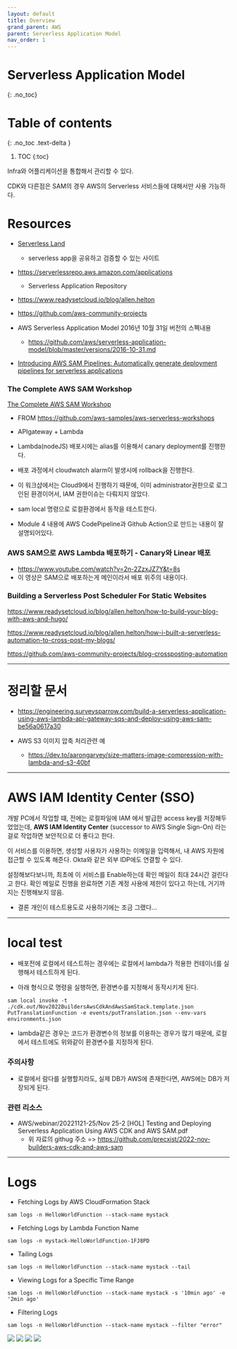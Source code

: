 ```yaml
---
layout: default
title: Overview
grand_parent: AWS
parent: Serverless Application Model
nav_order: 1
---
```



# Serverless Application Model
{: .no_toc}

# Table of contents
{: .no_toc .text-delta }

1. TOC 
{:toc}


Infra와 어플리케이션을 통합해서 관리할 수 있다.

CDK와 다른점은 SAM의 경우 AWS의 Serverless 서비스들에 대해서만 사용 가능하다.


# Resources
 * [Serverless Land](serverlessland.com)
   + serverless app을 공유하고 검증할 수 있는 사이트

 * https://serverlessrepo.aws.amazon.com/applications
   + Serverless Application Repository

 * https://www.readysetcloud.io/blog/allen.helton

 * https://github.com/aws-community-projects

 * AWS Serverless Application Model 2016년 10월 31일 버전의 스펙내용
   + https://github.com/aws/serverless-application-model/blob/master/versions/2016-10-31.md

 * [Introducing AWS SAM Pipelines: Automatically generate deployment pipelines for serverless applications](https://aws.amazon.com/ko/blogs/compute/introducing-aws-sam-pipelines-automatically-generate-deployment-pipelines-for-serverless-applications/)




### **The Complete AWS SAM Workshop**
[The Complete AWS SAM Workshop](https://catalog.workshops.aws/complete-aws-sam/en-US)
 * FROM https://github.com/aws-samples/aws-serverless-workshops

 * APIgateway + Lambda
 * Lambda(nodeJS) 배포시에는 alias를 이용해서 canary deployment를 진행한다.
 * 배포 과정에서 cloudwatch alarm이 발생시에 rollback을 진행한다.
 * 이 워크샵에서는 Cloud9에서 진행하기 때문에, 이미 administrator권한으로 로그인된 환경이어서, IAM 권한이슈는 다뤄지지 않았다.

 * sam local 명령으로 로컬환경에서 동작을 테스트한다.
 * Module 4 내용에 AWS CodePipeline과 Github Action으로 만드는 내용이 잘 설명되어있다.


### **AWS SAM으로 AWS Lambda 배포하기 - Canary와 Linear 배포**
 * https://www.youtube.com/watch?v=2n-2ZzxJZ7Y&t=8s
 * 이 영상은 SAM으로 배포하는게 메인이라서 배포 위주의 내용이다.

### Building a Serverless Post Scheduler For Static Websites
https://www.readysetcloud.io/blog/allen.helton/how-to-build-your-blog-with-aws-and-hugo/

https://www.readysetcloud.io/blog/allen.helton/how-i-built-a-serverless-automation-to-cross-post-my-blogs/

https://github.com/aws-community-projects/blog-crossposting-automation




---
# 정리할 문서

 * https://engineering.surveysparrow.com/build-a-serverless-application-using-aws-lambda-api-gateway-sqs-and-deploy-using-aws-sam-be56a0617a30


 * AWS S3 이미지 압축 처리관련 예
   + https://dev.to/aarongarvey/size-matters-image-compression-with-lambda-and-s3-40bf



---
# AWS IAM Identity Center (SSO)
개발 PC에서 작업할 떄, 전에는 로컬파일에 IAM 에서 발급한 access key를 저장해두었었는데,
**AWS IAM Identity Center** (successor to AWS Single Sign-On) 라는 걸로 작업하면 보안적으로 더 좋다고 한다.

이 서비스를 이용하면, 생성할 사용자가 사용하는 이메일을 입력해서, 내 AWS 자원에 접근할 수 있도록 해준다. Okta와 같은 외부 IDP에도 연결할 수 있다.

설정해보다보니까, 최초에 이 서비스를 Enable하는데 확인 메일이 최대 24시간 걸린다고 한다. 확인 메일로 진행을 완료하면 기존 계정 사용에 제한이 있다고 하는데, 거기까지는 진행해보지 않음.

* 결론
  개인이 테스트용도로 사용하기에는 조금 그랬다...



---
# local test

 * 배포전에 로컬에서 테스트하는 경우에는 로컬에서 lambda가 적용한 컨테이너를 실행해서 테스트하게 된다.

 * 아래 형식으로 명령을 실행하면, 환경변수를 지정해서 동작시키게 된다.
```
sam local invoke -t ./cdk.out/Nov2022BuildersAwsCdkAndAwsSamStack.template.json PutTranslationFunction -e events/putTranslation.json --env-vars environments.json
```

 * lambda같은 경우는 코드가 환경변수의 정보를 이용하는 경우가 많기 때문에, 로컬에서 테스트에도 위와같이 환경변수를 지정하게 된다.

### 주의사항
 * 로컬에서 람다를 실행할지라도, 실제 DB가 AWS에 존재한다면, AWS에는 DB가 저장되게 된다.

### 관련 리소스

 * AWS/webinar/20221121-25/Nov 25-2 [HOL] Testing and Deploying Serverless Application Using AWS CDK and AWS SAM.pdf
   * 위 자료의 githug 주소 => https://github.com/precxist/2022-nov-builders-aws-cdk-and-aws-sam




---
# Logs

 * Fetching Logs by AWS CloudFormation Stack
```
sam logs -n HelloWorldFunction --stack-name mystack
```

 * Fetching Logs by Lambda Function Name
```
sam logs -n mystack-HelloWorldFunction-1FJ8PD
```

 * Tailing Logs
```
sam logs -n HelloWorldFunction --stack-name mystack --tail
```

 * Viewing Logs for a Specific Time Range
```
sam logs -n HelloWorldFunction --stack-name mystack -s '10min ago' -e '2min ago'
```

 * Filtering Logs
```
sam logs -n HelloWorldFunction --stack-name mystack --filter "error"
```




![](/images/aws/sam/sam-01.png)
![](/images/aws/sam/sam-02.png)
![](/images/aws/sam/sam-03.png)
![](/images/aws/sam/sam-04.png)

